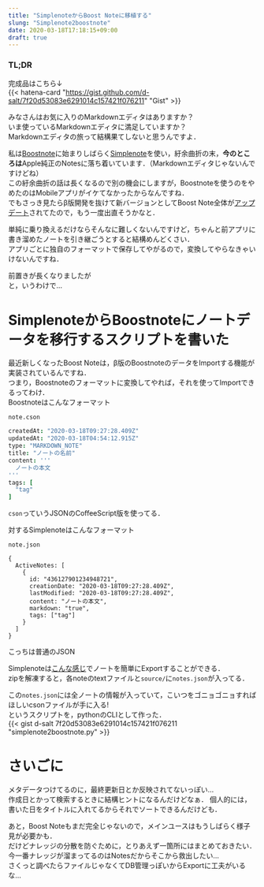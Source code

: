 ```yaml
---
title: "SimplenoteからBoost Noteに移植する"
slung: "Simplenote2boostnote"
date: 2020-03-18T17:18:15+09:00
draft: true
---
```


### TL;DR
完成品はこちら↓  
{{< hatena-card "https://gist.github.com/d-salt/7f20d53083e6291014c157421f076211" "Gist" >}}


みなさんはお気に入りのMarkdownエディタはありますか？  
いま使っているMarkdownエディタに満足していますか？  
Markdownエディタの旅って結構果てしないと思うんですよ．  

私は[Boostnote](https://boostnote.io)に始まりしばらく[Simplenote](https://simplenote.com)を使い，紆余曲折の末，**今のところは**Apple純正のNotesに落ち着いています．（Markdownエディタじゃないんですけどね）  
この紆余曲折の話は長くなるので別の機会にしますが，Boostnoteを使うのをやめたのはMobileアプリがイケてなかったからなんですね．  
でもさっき見たらβ版開発を抜けて新バージョンとしてBoost Note全体が[アップデート](https://boostnote.hatenablog.com)されてたので，もう一度出直そうかなと．  

単純に乗り換えるだけならそんなに難しくないんですけど，ちゃんと前アプリに書き溜めたノートを引き継ごうとすると結構めんどくさい．  
アプリごとに独自のフォーマットで保存してやがるので，変換してやらなきゃいけないんですね．  

前置きが長くなりましたが  
と，いうわけで...  

# SimplenoteからBoostnoteにノートデータを移行するスクリプトを書いた  
最近新しくなったBoost Noteは，β版のBoostnoteのデータをImportする機能が実装されているんですね．  
つまり，Boostnoteのフォーマットに変換してやれば，それを使ってImportできるってわけ．  
Boostnoteはこんなフォーマット  

`note.cson`
```note.cson
createdAt: "2020-03-18T09:27:28.409Z"
updatedAt: "2020-03-18T04:54:12.915Z"
type: "MARKDOWN_NOTE"
title: "ノートの名前"
content: '''
  ノートの本文
'''
tags: [
  "tag"
]
```  

`cson`っていうJSONのCoffeeScript版を使ってる．  

対するSimplenoteはこんなフォーマット  

`note.json`
```
{
  ActiveNotes: [
    {
      id: "436127901234948721",
      creationDate: "2020-03-18T09:27:28.409Z",
      lastModified: "2020-03-18T09:27:28.409Z",
      content: "ノートの本文",
      markdown: "true",
      tags: ["tag"]
    }
  ]
}
```

こっちは普通のJSON  

Simplenoteは[こんな感じ](https://simplenote.com/help/#export)でノートを簡単にExportすることができる．  
zipを解凍すると，各noteのtextファイルと`source/`に`notes.json`が入ってる．  

この`notes.json`には全ノートの情報が入っていて，こいつをゴニョゴニョすればほしいcsonファイルが手に入る!  
というスクリプトを，pythonのCLIとして作った．  
{{< gist d-salt 7f20d53083e6291014c157421f076211 "simplenote2boostnote.py" >}}  

# さいごに  
メタデータつけてるのに，最終更新日とか反映されてないっぽい...  
作成日とかって検索するときに結構ヒントになるんだけどなぁ．
個人的には，書いた日をタイトルに入れてるからそれでソートできるんだけども．  

あと，Boost Noteもまだ完全じゃないので，メインユースはもうしばらく様子見が必要かも．  
だけどナレッジの分散を防ぐために，とりあえず一箇所にはまとめておきたい．  
今一番ナレッジが溜まってるのはNotesだからそこから救出したい...  
さくっと調べたらファイルじゃなくてDB管理っぽいからExportに工夫がいるな...  
